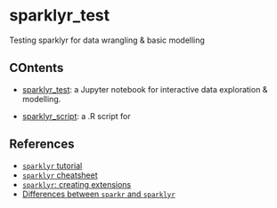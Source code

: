 # sparklyr_test
Testing sparklyr for data wrangling &amp; basic modelling

## COntents

- [sparklyr_test](https://github.com/aurora-mareviv/sparklyr_test/blob/master/sparklyr_test.ipynb): a Jupyter notebook for interactive data exploration & modelling.

- [sparklyr_script](): a .R script for 

## References 

- [`sparklyr` tutorial](http://spark.rstudio.com/)
- [`sparklyr` cheatsheet](http://spark.rstudio.com/images/sparklyr-cheatsheet.pdf)
- [`sparklyr`: creating extensions](http://spark.rstudio.com/extensions.html)
- [Differences between `sparkr` and `sparklyr`](https://stackoverflow.com/questions/39494484/sparkr-vs-sparklyr)
